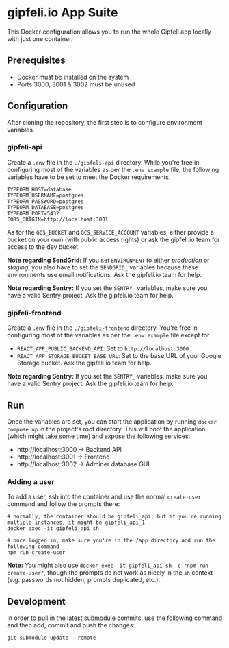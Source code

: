 # gipfeli.io App Suite

This Docker configuration allows you to run the whole Gipfeli app locally with just one container.

## Prerequisites

* Docker must be installed on the system
* Ports 3000, 3001 & 3002 must be unused

## Configuration

After cloning the repository, the first step is to configure environment variables.

### gipfeli-api

Create a `.env` file in the `./gipfeli-api` directory. While you're free in configuring most of the variables as per the `.env.example` file, the following variables have to be set to meet the Docker requirements.

```
TYPEORM_HOST=database
TYPEORM_USERNAME=postgres
TYPEORM_PASSWORD=postgres
TYPEORM_DATABASE=postgres
TYPEORM_PORT=5432
CORS_ORIGIN=http://localhost:3001
```

As for the `GCS_BUCKET` and `GCS_SERVICE_ACCOUNT` variables, either provide a bucket on your own (with public access rights) or ask the gipfeli.io team for access to the dev bucket.

**Note regarding SendGrid:** If you set `ENVIRONMENT` to either *production* or *staging*, you also have to set the `SENDGRID_` variables because these environments use email notifications. Ask the gipfeli.io team for help.

**Note regarding Sentry:** If you set the `SENTRY_` variables, make sure you have a valid Sentry project. Ask the gipfeli.io team for help.

### gipfeli-frontend

Create a `.env` file in the `./gipfeli-frontend` directory. You're free in configuring most of the variables as per the `.env.example` file except for

* `REACT_APP_PUBLIC_BACKEND_API`: Set to `http://localhost:3000`
* `REACT_APP_STORAGE_BUCKET_BASE_URL`: Set to the base URL of your Google Storage bucket. Ask the gipfeli.io team for help.

**Note regarding Sentry:** If you set the `SENTRY_` variables, make sure you have a valid Sentry project. Ask the gipfeli.io team for help.

## Run

Once the variables are set, you can start the application by running `docker compose up` in the project's root directory. This will boot the application (which might take some time) and expose the following services:

* http://localhost:3000 -> Backend API
* http://localhost:3001 -> Frontend
* http://localhost:3002 -> Adminer database GUI

### Adding a user

To add a user, ssh into the container and use the normal `create-user` command and follow the prompts there:

```
# normally, the container should be gipfeli_api, but if you're running multiple instances, it might be gipfeli_api_1
docker exec -it gipfeli_api sh

# once logged in, make sure you're in the /app directory and run the following command
npm run create-user
```

**Note:** You might also use `docker exec -it gipfeli_api sh -c "npm run create-user"`, though the prompts do not work as nicely in the `sh` context (e.g. passwords not hidden, prompts duplicated, etc.).

## Development

In order to pull in the latest submodule commits, use the following command and then add, commit and push the changes:

```
git submodule update --remote
```